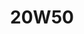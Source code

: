 ---
title: 20W50
layout: product
name: Petrovöll VÖLEX MULTI GRADE MINERAL GASOLINE ENGINE OIL
image: assets/img/20W50.jpg
image2: ../../assets/img/20W50.jpg
grade: SAE 20W50
sizes: 4L,1L
description: Petrovöll VÖLEX is a high-performance engine oil with SAE grade 15w40 and 20w50 produced using selected mineral oils. It is eminently suited to petrol and diesel engines, with or without turbocharging. It is formulated using highly refined base stocks and state of the art additive technology. It is recommended for use on most common engines, high-powered cars, vans and light trucks, including those with multi-valve techniques and vehicles fitted with or without catalytic converters, operating under the most severe driving conditions.
performance: API SL/CF, ACEA A3/B3, MB 229.1, VW 501 01 / 505 00
benefits: 
    - Provides a stable lubricating film, even with hot oil and under excessive loads
    - Ensures very low oil consumption and Improved fuel economy and filterability
    - Prevents adhesion, lacquering and coking of cylinders, pistons, valves and turbochargers
    - Provides high level of oxidation protection
    - Effectively controls wear, rust, and corrosion to ensure long engine life
    - Provides year-round operation with good viscosity-temperature behaviour and high shear stability
    - Delivers properly balanced detergent and dispersion that ensures a clean engine

---